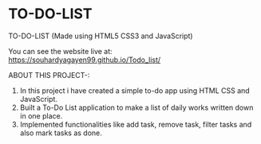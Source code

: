 # TO-DO-LIST

TO-DO-LIST (Made using HTML5 CSS3 and JavaScript)

You can see the website live at: https://souhardyagayen99.github.io/Todo_list/

ABOUT THIS PROJECT-:

  1. In this project i have created a simple to-do app using HTML CSS and JavaScript.
  2. Built a To-Do List application to make a list of daily works written down in one place.
  3. Implemented functionalities like add task, remove task, filter tasks and also mark tasks as done.
 
